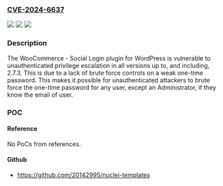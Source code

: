 ### [CVE-2024-6637](https://cve.mitre.org/cgi-bin/cvename.cgi?name=CVE-2024-6637)
![](https://img.shields.io/static/v1?label=Product&message=WooCommerce%20-%20Social%20Login&color=blue)
![](https://img.shields.io/static/v1?label=Version&message=*%3C%3D%202.7.3%20&color=brighgreen)
![](https://img.shields.io/static/v1?label=Vulnerability&message=CWE-305%20Authentication%20Bypass%20by%20Primary%20Weakness&color=brighgreen)

### Description

The WooCommerce - Social Login plugin for WordPress is vulnerable to unauthenticated privilege escalation in all versions up to, and including, 2.7.3. This is due to a lack of brute force controls on a weak one-time password. This makes it possible for unauthenticated attackers to brute force the one-time password for any user, except an Administrator, if they know the email of user.

### POC

#### Reference
No PoCs from references.

#### Github
- https://github.com/20142995/nuclei-templates

